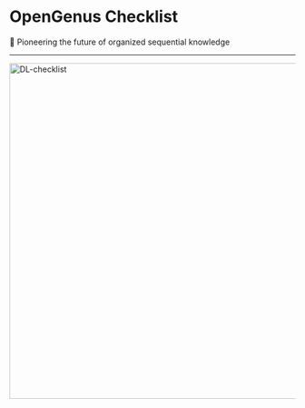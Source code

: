 # OpenGenus Checklist

 🐐 Pioneering the future of organized sequential knowledge

---

<img width="591" alt="DL-checklist" src="https://github.com/OpenGenus/checklist/assets/10634210/ed23731a-07c6-4897-95b9-45eb197a35da">
